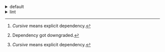 <details>
<summary>default</summary>

| Platform | Dependency[^1] | Before | After | Change |
| -: | - | - | - | - |
| linux-64 | python | 0.10.0 | 0.10.1 | Patch Upgrade |
|| *polars* | herads_0 | herads_1 | Only build string |
| osx-arm64 | *polars*[^2] | 0.10.0 | 0.9.1 | Minor Downgrade |
|| *python* | 0.10.0 | 0.10.1 | Patch Upgrade |

</details>

<details>
<summary>lint</summary>

| Platform | Dependency[^1] | Before | After | Change |
| -: | - | - | - | - |
| linux-64 | *polars* | 0.10.0 | 0.10.1 | Patch Upgrade |
|| python | 0.10.0 | 0.10.1 | Patch Upgrade |

</details>

[^1]: *Cursive* means explicit dependency.
[^2]: Dependency got downgraded.
